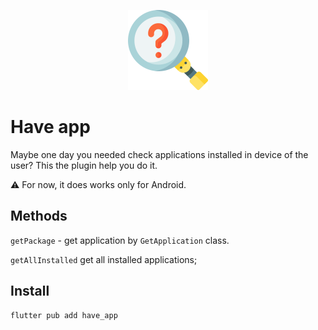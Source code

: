<p align="center">
    <img src="./doc/images/logo.png" alt="logo" width="128" />
</p>

<h1>Have app</h1>

<p>Maybe one day you needed check applications installed in device of the user? This the plugin help you do it.</p>

<aside>⚠️ For now, it does works only for Android.</aside>

<h2>Methods</h2>

`getPackage`  -  get application by `GetApplication` class.

`getAllInstalled` get all installed applications;

<h2>Install</h2>

```bash
flutter pub add have_app
```
